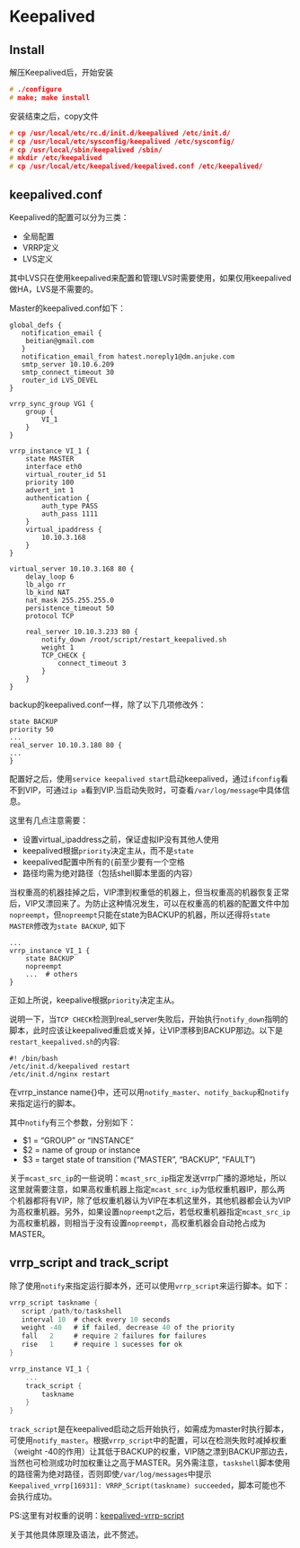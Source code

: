 Keepalived
===

Install
---

解压Keepalived后，开始安装

```c
# ./configure
# make; make install
```

安装结束之后，copy文件

```c
# cp /usr/local/etc/rc.d/init.d/keepalived /etc/init.d/
# cp /usr/local/etc/sysconfig/keepalived /etc/sysconfig/
# cp /usr/local/sbin/keepalived /sbin/
# mkdir /etc/keepalived
# cp /usr/local/etc/keepalived/keepalived.conf /etc/keepalived/
```

keepalived.conf
---

Keepalived的配置可以分为三类：  

- 全局配置
- VRRP定义
- LVS定义

其中LVS只在使用keepalived来配置和管理LVS时需要使用，如果仅用keepalived做HA，LVS是不需要的。

Master的keepalived.conf如下：

```
global_defs {
   notification_email {
   	beitian@gmail.com
   }
   notification_email_from hatest.noreply1@dm.anjuke.com
   smtp_server 10.10.6.209
   smtp_connect_timeout 30
   router_id LVS_DEVEL
}

vrrp_sync_group VG1 {
	group {
		VI_1
	}
}

vrrp_instance VI_1 {
    state MASTER
    interface eth0
    virtual_router_id 51
    priority 100
    advert_int 1
    authentication {
        auth_type PASS
        auth_pass 1111
    }
    virtual_ipaddress {
        10.10.3.168
    }
}

virtual_server 10.10.3.168 80 {
    delay_loop 6
    lb_algo rr
    lb_kind NAT
    nat_mask 255.255.255.0
    persistence_timeout 50
    protocol TCP

    real_server 10.10.3.233 80 {
        notify_down /root/script/restart_keepalived.sh
        weight 1
        TCP_CHECK {
            connect_timeout 3
        }
    }
}
```

backup的keepalived.conf一样，除了以下几项修改外：

```
state BACKUP
priority 50
...
real_server 10.10.3.180 80 {
...
}
```

配置好之后，使用`service keepalived start`启动keepalived，通过`ifconfig`看不到VIP，可通过`ip a`看到VIP.当启动失败时，可查看`/var/log/message`中具体信息。

这里有几点注意需要：  
- 设置virtual_ipaddress之前，保证虚拟IP没有其他人使用  
- keepalived根据`priority`决定主从，而不是`state`  
- keepalived配置中所有的`{`前至少要有一个空格
- 路径均需为绝对路径（包括shell脚本里面的内容）

当权重高的机器挂掉之后，VIP漂到权重低的机器上，但当权重高的机器恢复正常后，VIP又漂回来了。为防止这种情况发生，可以在权重高的机器的配置文件中加`nopreempt`，但`nopreempt`只能在state为BACKUP的机器，所以还得将`state MASTER`修改为`state BACKUP`, 如下

```
...
vrrp_instance VI_1 {
    state BACKUP
    nopreempt
    ...  # others
}
```

正如上所说，keepalive根据`priority`决定主从。

说明一下，当`TCP CHECK`检测到real_server失败后，开始执行`notify_down`指明的脚本，此时应该让keepalived重启或关掉，让VIP漂移到BACKUP那边。以下是`restart_keepalived.sh`的内容:

```
#! /bin/bash
/etc/init.d/keepalived restart
/etc/init.d/nginx restart
```

在vrrp_instance name{}中，还可以用`notify_master`、`notify_backup`和`notify`来指定运行的脚本。

其中`notify`有三个参数，分别如下：  

- $1 = “GROUP” or “INSTANCE”
- $2 = name of group or instance
- $3 = target state of transition (“MASTER”, “BACKUP”, “FAULT”)

关于`mcast_src_ip`的一些说明：`mcast_src_ip`指定发送vrrp广播的源地址，所以这里就需要注意，如果高权重机器上指定`mcast_src_ip`为低权重机器IP，那么两个机器都将有VIP，除了低权重机器认为VIP在本机这里外，其他机器都会认为VIP为高权重机器。另外，如果设置`nopreempt`之后，若低权重机器指定`mcast_src_ip`为高权重机器，则相当于没有设置`nopreempt`，高权重机器会自动抢占成为MASTER。

vrrp\_script and track\_script
---
除了使用`notify`来指定运行脚本外，还可以使用`vrrp_script`来运行脚本。如下：

```c
vrrp_script taskname {
   script /path/to/taskshell
   interval 10  # check every 10 seconds
   weight -40   # if failed, decrease 40 of the priority
   fall   2     # require 2 failures for failures
   rise   1     # require 1 sucesses for ok
}

vrrp_instance VI_1 {
    ...
    track_script {
        taskname
    }
}
```

`track_script`是在keepalived启动之后开始执行，如需成为master时执行脚本，可使用`notify_master`。根据`vrrp_script`中的配置，可以在检测失败时减掉权重（weight -40的作用）让其低于BACKUP的权重，VIP随之漂到BACKUP那边去，当然也可检测成功时加权重让之高于MASTER。另外需注意，`taskshell`脚本使用的路径需为绝对路径，否则即使`/var/log/messages`中提示`Keepalived_vrrp[16931]: VRRP_Script(taskname) succeeded`，脚本可能也不会执行成功。

PS:这里有对权重的说明：[keepalived-vrrp-script](http://ialloc.org/2012/keealived-vrrp_script/)

关于其他具体原理及语法，此不赘述。
